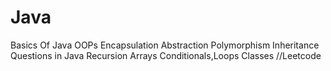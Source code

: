 # Java
Basics Of Java OOPs
Encapsulation
Abstraction
Polymorphism
Inheritance
Questions in Java
Recursion
Arrays
Conditionals,Loops
Classes
//Leetcode

